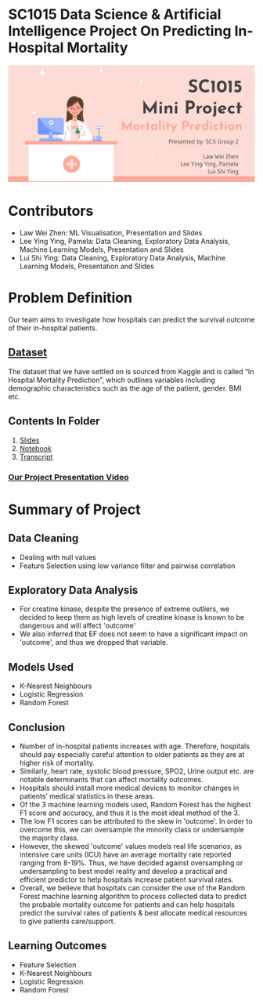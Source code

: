 # SC1015 Data Science & Artificial Intelligence Project On Predicting In-Hospital Mortality
![image](https://github.com/pamelalee26/In-Hospital-Mortality/blob/main/Image.jpg)

# Contributors
- Law Wei Zhen: ML Visualisation, Presentation and Slides
- Lee Ying Ying, Pamela: Data Cleaning, Exploratory Data Analysis, Machine Learning Models, Presentation and Slides
- Lui Shi Ying: Data Cleaning, Exploratory Data Analysis, Machine Learning Models, Presentation and Slides

# Problem Definition
Our team aims to investigate how hospitals can predict the survival outcome of their in-hospital patients.  

## [Dataset](https://www.kaggle.com/datasets/saurabhshahane/in-hospital-mortality-prediction)
The dataset that we have settled on is sourced from Kaggle and is called “In Hospital Mortality Prediction”, which outlines variables including demographic characteristics such as the age of the patient, gender. BMI etc. 

## Contents In Folder
1. [Slides](https://github.com/pamelalee26/In-Hospital-Mortality/blob/main/Slides.pptx)
2. [Notebook](https://github.com/pamelalee26/In-Hospital-Mortality/blob/main/Notebook.ipynb)
3. [Transcript](https://github.com/pamelalee26/In-Hospital-Mortality/blob/main/Transcript.docx)
### [Our Project Presentation Video](https://www.youtube.com/watch?v=gRhFa5yBMR4)
# Summary of Project
## Data Cleaning 
- Dealing with null values
- Feature Selection using low variance filter and pairwise correlation

## Exploratory Data Analysis
- For creatine kinase, despite the presence of extreme outliers, we decided to keep them as high levels of creatine kinase is known to be dangerous and will affect 'outcome'
- We also inferred that EF does not seem to have a significant impact on 'outcome', and thus we dropped that variable.

## Models Used
- K-Nearest Neighbours
- Logistic Regression
- Random Forest

## Conclusion
- Number of in-hospital patients increases with age. Therefore, hospitals should pay especially careful attention to older patients as they are at higher risk of mortality. 
- Similarly, heart rate, systolic blood pressure, SPO2, Urine output etc. are notable determinants that can affect mortality outcomes.
- Hospitals should install more medical devices to monitor changes in patients’ medical statistics in these areas. 
- Of the 3 machine learning models used, Random Forest has the highest F1 score and accuracy, and thus it is the most ideal method of the 3.
- The low F1 scores can be attributed to the skew in 'outcome'. In order to overcome this, we can oversample the minority class or undersample the majority class.
- However, the skewed 'outcome' values models real life scenarios, as intensive care units (ICU) have an average mortality rate reported ranging from 8-19%. Thus, we have decided against oversampling or undersampling to best model reality and develop a practical and efficient predictor to help hospitals increase patient survival rates.
- Overall, we believe that hospitals can consider the use of the Random Forest machine learning algorithm to process collected data to predict the probable mortality outcome for patients and can help hospitals predict the survival rates of patients & best allocate medical resources to give patients care/support.

## Learning Outcomes
- Feature Selection
- K-Nearest Neighbours
- Logistic Regression
- Random Forest
